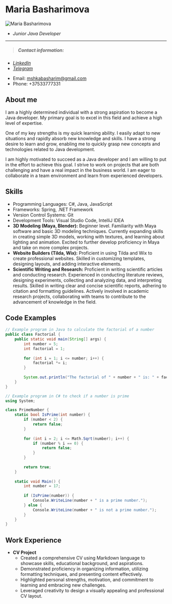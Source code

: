 # Maria Basharimova 
![Maria Basharimova](https://sun9-47.userapi.com/impg/WemT8VlHi6VkqMTnxIL1nGqjGNvg03l8wN1_YA/nqzo20fLHPE.jpg?size=960x1280&quality=95&sign=4d27dfdd09194f9b5e3fff95b63daa14&type=album)
* *Junior Java Developer*

********** 
> ##### Contact information:
* [*LinkedIn*](www.linkedin.com/in/maria-basharimova-415565264)
* [*Telegram*](https://t.me/masshhhulia")
- Email: mshkabasharim@gmail.com
- Phone: +37533777331

## About me
I am a highly determined individual with a strong aspiration to become a Java developer. My primary goal is to excel in this field and achieve a high level of expertise.

One of my key strengths is my quick learning ability. I easily adapt to new situations and rapidly absorb new knowledge and skills. I have a strong desire to learn and grow, enabling me to quickly grasp new concepts and technologies related to Java development.

I am highly motivated to succeed as a Java developer and I am willing to put in the effort to achieve this goal. I strive to work on projects that are both challenging and have a real impact in the business world. I am eager to collaborate in a team environment and learn from experienced developers.

## Skills
- Programming Languages: C#, Java, JavaScript
- Frameworks: Spring, .NET Framework
- Version Control Systems: Git
- Development Tools: Visual Studio Code, IntelliJ IDEA
- **3D Modeling (Maya, Blender):** Beginner level. Familiarity with Maya software and basic 3D modeling techniques. Currently expanding skills in creating simple 3D models, working with textures, and learning about lighting and animation. Excited to further develop proficiency in Maya and take on more complex projects.
- **Website Builders (Tilda, Wix):** Proficient in using Tilda and Wix to create professional websites. Skilled in customizing templates, designing layouts, and adding interactive elements. 
- **Scientific Writing and Research:** Proficient in writing scientific articles and conducting research. Experienced in conducting literature reviews, designing experiments, collecting and analyzing data, and interpreting results. Skilled in writing clear and concise scientific reports, adhering to citation and formatting guidelines. Actively involved in academic research projects, collaborating with teams to contribute to the advancement of knowledge in the field.


## Code Examples
```java
// Example program in Java to calculate the factorial of a number
public class Factorial {
    public static void main(String[] args) {
        int number = 5;
        int factorial = 1;
        
        for (int i = 1; i <= number; i++) {
            factorial *= i;
        }
        
        System.out.println("The factorial of " + number + " is: " + factorial);
    }
}

``` 
```c#
// Example program in C# to check if a number is prime
using System;

class PrimeNumber {
    static bool IsPrime(int number) {
        if (number < 2) {
            return false;
        }
        
        for (int i = 2; i <= Math.Sqrt(number); i++) {
            if (number % i == 0) {
                return false;
            }
        }
        
        return true;
    }
    
    static void Main() {
        int number = 17;
        
        if (IsPrime(number)) {
            Console.WriteLine(number + " is a prime number.");
        } else {
            Console.WriteLine(number + " is not a prime number.");
        }
    }
}

``` 
## Work Experience

- **CV Project**
  - Created a comprehensive CV using Markdown language to showcase skills, educational background, and aspirations.
  - Demonstrated proficiency in organizing information, utilizing formatting techniques, and presenting content effectively.
  - Highlighted personal strengths, motivation, and commitment to learning and embracing new challenges.
  - Leveraged creativity to design a visually appealing and professional CV layout.

